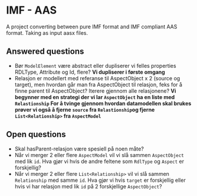 # IMF - AAS

A project converting between pure IMF format and IMF compliant AAS format. Taking as input aasx files.

## Answered questions

* Bør `ModelElement` være abstract eller dupliserer vi felles properties RDLType, Attribute og Id, flere? **Vi dupliserer i første omgang**
* Relasjon er modellert med referanse til AspectObject x 2 (source og target), men hvordan går man fra AspectObject til relasjon, feks for å finne parent til AspectObject? Iterere gjennom alle relasjonene? **Vi begynner med en strategi der vi lar `AspectObject` ha en liste med `Relastionship` For å tvinge gjennom hvordan datamodellen skal brukes prøver vi også å fjerne `source` fra `Relastionship`og fjerne `List<Relationship>` fra `AspectModel`**

## Open questions

* Skal hasParent-relasjon være spesiell på noen måte?
* Når vi merger 2 eller flere `AspectModel` vil vi slå sammen `AspectObject` med lik `id`. Hva gjør vi hvis de andre feltene som `RdlType` og `Aspect` er forskjellig?
* Når vi merger 2 eller flere `List<Relationship>` vil vi slå sammen `Relationship` med samme `id`. Hva gjør vi hvis `target` er forskjellig eller hvis vi har relasjon med lik `id` på 2 forskjellige `AspectObject`? 
